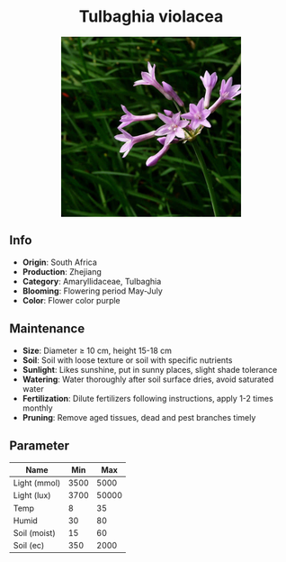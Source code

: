 <h1 align='center'>Tulbaghia violacea</h1>
<p align="center">
    <img 
        align='center'
        width='320'
        src="../images/tulbaghia violacea.png" 
        alt='Tulbaghia violacea' />
</p>

## Info

 - **Origin**: South Africa
 - **Production**: Zhejiang
 - **Category**: Amaryllidaceae, Tulbaghia
 - **Blooming**: Flowering period May-July
 - **Color**: Flower color purple

## Maintenance

 - **Size**: Diameter ≥ 10 cm, height 15-18 cm
 - **Soil**: Soil with loose texture or soil with specific nutrients
 - **Sunlight**: Likes sunshine, put in sunny places, slight shade tolerance
 - **Watering**: Water thoroughly after soil surface dries, avoid saturated water
 - **Fertilization**: Dilute fertilizers following instructions, apply 1-2 times monthly
 - **Pruning**: Remove aged tissues, dead and pest branches timely

## Parameter

| Name         | Min  | Max   |
|--------------|------|-------|
| Light (mmol) | 3500 | 5000  |
| Light (lux)  | 3700 | 50000 |
| Temp         | 8    | 35    |
| Humid        | 30   | 80    |
| Soil (moist) | 15   | 60    |
| Soil (ec)    | 350  | 2000  |